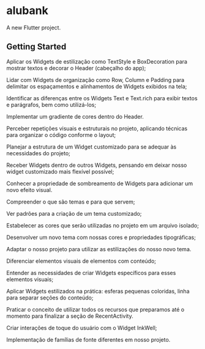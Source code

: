 # alubank

A new Flutter project.

## Getting Started

Aplicar os Widgets de estilização como TextStyle e BoxDecoration para mostrar textos e decorar o Header (cabeçalho do app);

Lidar com Widgets de organização como Row, Column e Padding para delimitar os espaçamentos e alinhamentos de Widgets exibidos na tela;

Identificar as diferenças entre os Widgets Text e Text.rich para exibir textos e parágrafos, bem como utilizá-los;

Implementar um gradiente de cores dentro do Header.

Perceber repetições visuais e estruturais no projeto, aplicando técnicas para organizar o código conforme o layout;

Planejar a estrutura de um Widget customizado para se adequar às necessidades do projeto;

Receber Widgets dentro de outros Widgets, pensando em deixar nosso widget customizado mais flexível possível;

Conhecer a propriedade de sombreamento de Widgets para adicionar um novo efeito visual.

Compreender o que são temas e para que servem;

Ver padrões para a criação de um tema customizado;

Estabelecer as cores que serão utilizadas no projeto em um arquivo isolado;

Desenvolver um novo tema com nossas cores e propriedades tipográficas;

Adaptar o nosso projeto para utilizar as estilizações do nosso novo tema.

Diferenciar elementos visuais de elementos com conteúdo;

Entender as necessidades de criar Widgets específicos para esses elementos visuais;

Aplicar Widgets estilizados na prática: esferas pequenas coloridas, linha para separar seções do conteúdo;

Praticar o conceito de utilizar todos os recursos que preparamos até o momento para finalizar a seção de RecentActivity.

Criar interações de toque do usuário com o Widget InkWell;

Implementação de famílias de fonte diferentes em nosso projeto.